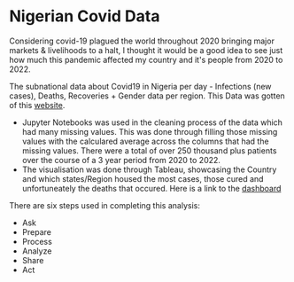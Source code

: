# Nigerian Covid Data
  Considering covid-19 plagued the world throughout 2020 bringing major markets & livelihoods to a halt, I thought it would be a good idea to see just how much this pandemic affected my country and it's people from 2020 to 2022.

The subnational data about Covid19 in Nigeria per day - Infections (new cases), Deaths, Recoveries + Gender data per region. 
This Data was gotten of this [website](https://data.humdata.org/dataset/nigeria_covid19_subnational).

- Jupyter Notebooks was used in the cleaning process of the data which had many missing values. This was done through filling those missing values with the calculared average across the columns that had the missing values. There were a total of over 250 thousand plus patients over the course of a 3 year period from 2020 to 2022.
- The visualisation was done through Tableau, showcasing the Country and which states/Region housed the most cases, those cured and unfortuneately the deaths that occured. Here is a link to the [dashboard]()

There are six steps used in completing this analysis:
- Ask
- Prepare
- Process
- Analyze
- Share
- Act
